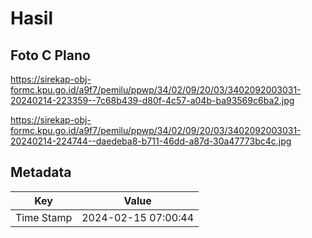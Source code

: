 # Hasil

## Foto C Plano

https://sirekap-obj-formc.kpu.go.id/a9f7/pemilu/ppwp/34/02/09/20/03/3402092003031-20240214-223359--7c68b439-d80f-4c57-a04b-ba93569c6ba2.jpg

https://sirekap-obj-formc.kpu.go.id/a9f7/pemilu/ppwp/34/02/09/20/03/3402092003031-20240214-224744--daedeba8-b711-46dd-a87d-30a47773bc4c.jpg


## Metadata

| Key        | Value               |
| ---------- | ------------------- |
| Time Stamp | 2024-02-15 07:00:44 |



